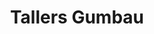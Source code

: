 ---
title: "Tallers Gumbau"
url: /les-alqueries-alquerias-del-nino-perdido/tallers-gumbau/
shop: reparación de automóviles
---